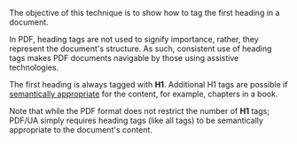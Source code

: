 The objective of this technique is to show how to tag the first heading in a document. 

In PDF, heading tags are not used to signify importance, rather, they represent the document's structure. As such, consistent use of heading tags makes PDF documents navigable by those using assistive technologies. 

The first heading is always tagged with **H1**. Additional H1 tags are possible if [semantically appropriate](https://www.pdfa.org/glossary-of-accessibility-terminology-in-pdf/#semantically-appropriate) for the content, for example, chapters in a book.

Note that while the PDF format does not restrict the number of **H1** tags; PDF/UA simply requires heading tags (like all tags) to be semantically appropriate to the document's content.
